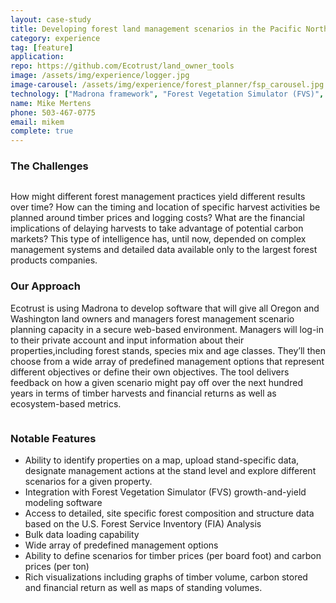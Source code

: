 ```yaml
---
layout: case-study
title: Developing forest land management scenarios in the Pacific Northwest
category: experience
tag: [feature]
application:
repo: https://github.com/Ecotrust/land_owner_tools
image: /assets/img/experience/logger.jpg
image-carousel: /assets/img/experience/forest_planner/fsp_carousel.jpg
technology: ["Madrona framework", "Forest Vegetation Simulator (FVS)", "OpenLayers", "Twitter Bootstrap"]
name: Mike Mertens
phone: 503-467-0775
email: mikem
complete: true
---
```

<h3>The Challenges</h3>
<a class="pull-right thumbnail thumb-wrap" href="{{BASE_PATH}}{{page.image-carousel}}"><img class="span5" src="{{BASE_PATH}}{{page.image-carousel}}" alt=""/></a>
<p>How might different forest management practices yield different results over time? How can the timing and location of specific harvest activities be planned around timber prices and logging costs? What are the financial implications of delaying harvests to take advantage of potential carbon markets? This type of intelligence has, until now, depended on complex management systems and detailed data available only to the largest forest products companies.</p>

<h3>Our Approach</h3>
<p>Ecotrust is using Madrona to develop software that will give all Oregon and Washington land owners and managers forest management scenario planning capacity in a secure web-based environment.  Managers will log-in to their private account and input information about their properties,including forest stands, species mix and age classes.  They’ll then choose from a wide array of predefined management options that represent different objectives or define their own objectives. The tool delivers feedback on how a given scenario might pay off over the next hundred years in terms of timber harvests and financial returns as well as ecosystem-based metrics.</p>

<div class="row">
	<div class="span10">
		<a class="thumbnail" href="{{BASE_PATH}}/assets/img/experience/forest_planner/fsp_screenshot1.jpg">
			<img src="{{BASE_PATH}}/assets/img/experience/forest_planner/fsp_screenshot1.jpg" alt="">
		</a>
	</div>
</div>

<h3>Notable Features</h3>

<ul>
	<li>Ability to identify properties on a map, upload stand-specific data, designate management actions at the stand level and explore different scenarios for a given property.</li>
	<li>Integration with Forest Vegetation Simulator (FVS) growth-and-yield modeling software</li>
	<li>Access to detailed, site specific forest composition and structure data based on the U.S. Forest Service Inventory (FIA) Analysis</li>
	<li>Bulk data loading capability</li>
	<li>Wide array of predefined management options</li>
	<li>Ability to define scenarios for timber prices (per board foot) and carbon prices (per ton)</li>
	<li>Rich visualizations including graphs of timber volume, carbon stored and financial return as well as maps of standing volumes.</li>
</ul>